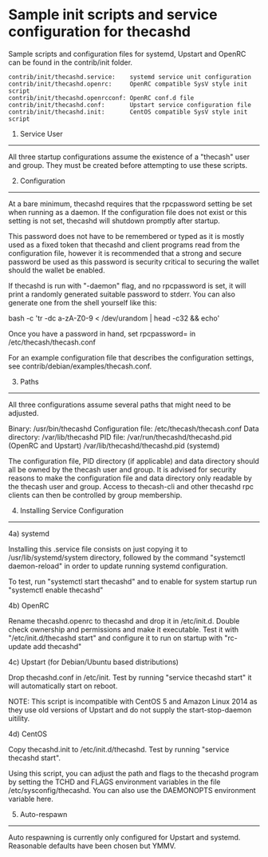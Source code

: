 Sample init scripts and service configuration for thecashd
==========================================================

Sample scripts and configuration files for systemd, Upstart and OpenRC
can be found in the contrib/init folder.

    contrib/init/thecashd.service:    systemd service unit configuration
    contrib/init/thecashd.openrc:     OpenRC compatible SysV style init script
    contrib/init/thecashd.openrcconf: OpenRC conf.d file
    contrib/init/thecashd.conf:       Upstart service configuration file
    contrib/init/thecashd.init:       CentOS compatible SysV style init script

1. Service User
---------------------------------

All three startup configurations assume the existence of a "thecash" user
and group.  They must be created before attempting to use these scripts.

2. Configuration
---------------------------------

At a bare minimum, thecashd requires that the rpcpassword setting be set
when running as a daemon.  If the configuration file does not exist or this
setting is not set, thecashd will shutdown promptly after startup.

This password does not have to be remembered or typed as it is mostly used
as a fixed token that thecashd and client programs read from the configuration
file, however it is recommended that a strong and secure password be used
as this password is security critical to securing the wallet should the
wallet be enabled.

If thecashd is run with "-daemon" flag, and no rpcpassword is set, it will
print a randomly generated suitable password to stderr.  You can also
generate one from the shell yourself like this:

bash -c 'tr -dc a-zA-Z0-9 < /dev/urandom | head -c32 && echo'

Once you have a password in hand, set rpcpassword= in /etc/thecash/thecash.conf

For an example configuration file that describes the configuration settings,
see contrib/debian/examples/thecash.conf.

3. Paths
---------------------------------

All three configurations assume several paths that might need to be adjusted.

Binary:              /usr/bin/thecashd
Configuration file:  /etc/thecash/thecash.conf
Data directory:      /var/lib/thecashd
PID file:            /var/run/thecashd/thecashd.pid (OpenRC and Upstart)
                     /var/lib/thecashd/thecashd.pid (systemd)

The configuration file, PID directory (if applicable) and data directory
should all be owned by the thecash user and group.  It is advised for security
reasons to make the configuration file and data directory only readable by the
thecash user and group.  Access to thecash-cli and other thecashd rpc clients
can then be controlled by group membership.

4. Installing Service Configuration
-----------------------------------

4a) systemd

Installing this .service file consists on just copying it to
/usr/lib/systemd/system directory, followed by the command
"systemctl daemon-reload" in order to update running systemd configuration.

To test, run "systemctl start thecashd" and to enable for system startup run
"systemctl enable thecashd"

4b) OpenRC

Rename thecashd.openrc to thecashd and drop it in /etc/init.d.  Double
check ownership and permissions and make it executable.  Test it with
"/etc/init.d/thecashd start" and configure it to run on startup with
"rc-update add thecashd"

4c) Upstart (for Debian/Ubuntu based distributions)

Drop thecashd.conf in /etc/init.  Test by running "service thecashd start"
it will automatically start on reboot.

NOTE: This script is incompatible with CentOS 5 and Amazon Linux 2014 as they
use old versions of Upstart and do not supply the start-stop-daemon uitility.

4d) CentOS

Copy thecashd.init to /etc/init.d/thecashd. Test by running "service thecashd start".

Using this script, you can adjust the path and flags to the thecashd program by
setting the TCHD and FLAGS environment variables in the file
/etc/sysconfig/thecashd. You can also use the DAEMONOPTS environment variable here.

5. Auto-respawn
-----------------------------------

Auto respawning is currently only configured for Upstart and systemd.
Reasonable defaults have been chosen but YMMV.
